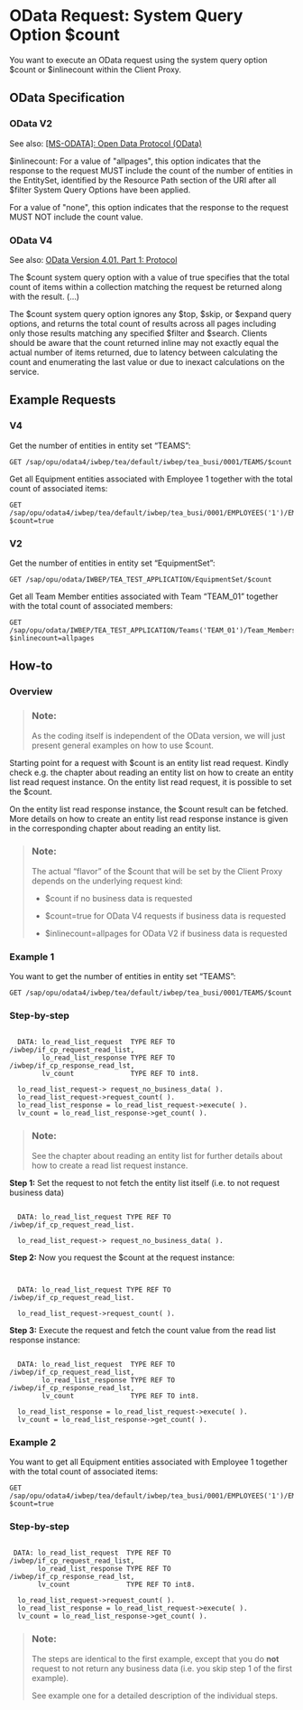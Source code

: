 <!-- loioeb7320841d1c40bfa2bc8e6bdc02d6bb -->

# OData Request: System Query Option $count

You want to execute an OData request using the system query option $count or $inlinecount within the Client Proxy.



<a name="loioeb7320841d1c40bfa2bc8e6bdc02d6bb__section_jd5_vrh_ptb"/>

## OData Specification



### OData V2

See also: [\[MS-ODATA\]: Open Data Protocol \(OData\)](https://docs.microsoft.com/en-us/openspecs/windows_protocols/ms-odata)

$inlinecount: For a value of "allpages", this option indicates that the response to the request MUST include the count of the number of entities in the EntitySet, identified by the Resource Path section of the URI after all $filter System Query Options have been applied.

For a value of "none", this option indicates that the response to the request MUST NOT include the count value.



### OData V4

See also: [OData Version 4.01. Part 1: Protocol](https://docs.oasis-open.org/odata/odata/v4.01/odata-v4.01-part1-protocol.html)

The $count system query option with a value of true specifies that the total count of items within a collection matching the request be returned along with the result. \(…\)

The $count system query option ignores any $top, $skip, or $expand query options, and returns the total count of results across all pages including only those results matching any specified $filter and $search. Clients should be aware that the count returned inline may not exactly equal the actual number of items returned, due to latency between calculating the count and enumerating the last value or due to inexact calculations on the service.



<a name="loioeb7320841d1c40bfa2bc8e6bdc02d6bb__section_pqh_wsh_ptb"/>

## Example Requests



### V4

Get the number of entities in entity set “TEAMS”:

```
GET /sap/opu/odata4/iwbep/tea/default/iwbep/tea_busi/0001/TEAMS/$count
```

Get all Equipment entities associated with Employee 1 together with the total count of associated items:

```
GET /sap/opu/odata4/iwbep/tea/default/iwbep/tea_busi/0001/EMPLOYEES('1')/EMPLOYEE_2_EQUIPMENTS?$count=true
```



### V2

Get the number of entities in entity set “EquipmentSet”:

```
GET /sap/opu/odata/IWBEP/TEA_TEST_APPLICATION/EquipmentSet/$count
```

Get all Team Member entities associated with Team “TEAM\_01” together with the total count of associated members:

```
GET /sap/opu/odata/IWBEP/TEA_TEST_APPLICATION/Teams('TEAM_01')/Team_Members?$inlinecount=allpages
```



<a name="loioeb7320841d1c40bfa2bc8e6bdc02d6bb__section_tjq_pvh_ptb"/>

## How-to



### Overview

> ### Note:  
> As the coding itself is independent of the OData version, we will just present general examples on how to use $count.

Starting point for a request with $count is an entity list read request. Kindly check e.g. the chapter about reading an entity list on how to create an entity list read request instance. On the entity list read request, it is possible to set the $count.

On the entity list read response instance, the $count result can be fetched. More details on how to create an entity list read response instance is given in the corresponding chapter about reading an entity list.

> ### Note:  
> The actual “flavor” of the $count that will be set by the Client Proxy depends on the underlying request kind:
> 
> -   $count if no business data is requested
> 
> -   $count=true for OData V4 requests if business data is requested
> 
> -   $inlinecount=allpages for OData V2 if business data is requested



### Example 1

You want to get the number of entities in entity set “TEAMS”:

```
GET /sap/opu/odata4/iwbep/tea/default/iwbep/tea_busi/0001/TEAMS/$count
```



### Step-by-step

```

  DATA: lo_read_list_request  TYPE REF TO /iwbep/if_cp_request_read_list,
        lo_read_list_response TYPE REF TO /iwbep/if_cp_response_read_lst,
        lv_count              TYPE REF TO int8.

  lo_read_list_request-> request_no_business_data( ).
  lo_read_list_request->request_count( ).
  lo_read_list_response = lo_read_list_request->execute( ).
  lv_count = lo_read_list_response->get_count( ).
```

> ### Note:  
> See the chapter about reading an entity list for further details about how to create a read list request instance.

**Step 1:** Set the request to not fetch the entity list itself \(i.e. to not request business data\)

```

  DATA: lo_read_list_request TYPE REF TO /iwbep/if_cp_request_read_list.

  lo_read_list_request-> request_no_business_data( ).
```

**Step 2:** Now you request the $count at the request instance:

```


  DATA: lo_read_list_request TYPE REF TO /iwbep/if_cp_request_read_list.

  lo_read_list_request->request_count( ).
```

**Step 3:** Execute the request and fetch the count value from the read list response instance:

```

  DATA: lo_read_list_request  TYPE REF TO /iwbep/if_cp_request_read_list,
        lo_read_list_response TYPE REF TO /iwbep/if_cp_response_read_lst,
        lv_count              TYPE REF TO int8.

  lo_read_list_response = lo_read_list_request->execute( ).
  lv_count = lo_read_list_response->get_count( ).
```



### Example 2

You want to get all Equipment entities associated with Employee 1 together with the total count of associated items:

```
GET /sap/opu/odata4/iwbep/tea/default/iwbep/tea_busi/0001/EMPLOYEES('1')/EMPLOYEE_2_EQUIPMENTS?$count=true
```



### Step-by-step

```

 DATA: lo_read_list_request  TYPE REF TO /iwbep/if_cp_request_read_list,
       lo_read_list_response TYPE REF TO /iwbep/if_cp_response_read_lst,
       lv_count              TYPE REF TO int8.

  lo_read_list_request->request_count( ).
  lo_read_list_response = lo_read_list_request->execute( ).
  lv_count = lo_read_list_response->get_count( ).
```

> ### Note:  
> The steps are identical to the first example, except that you do **not** request to not return any business data \(i.e. you skip step 1 of the first example\).
> 
> See example one for a detailed description of the individual steps.

